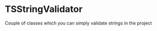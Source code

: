 TSStringValidator
=================

Couple of classes which you can simply validate strings in the project
